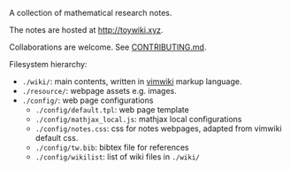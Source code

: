 A collection of mathematical research notes.

The notes are hosted at http://toywiki.xyz.

Collaborations are welcome. See [CONTRIBUTING.md](https://github.com/ycpei/toywiki/blob/master/CONTRIBUTION.md).

Filesystem hierarchy:
* `./wiki/`: main contents, written in [vimwiki](https://github.com/vimwiki/vimwiki) markup language.
* `./resource/`: webpage assets e.g. images.
* `./config/`: web page configurations
    * `./config/default.tpl`: web page template
    * `./config/mathjax_local.js`: mathjax local configurations
    * `./config/notes.css`: css for notes webpages, adapted from vimwiki default css.
    * `./config/tw.bib`: bibtex file for references
    * `./config/wikilist`: list of wiki files in `./wiki/`
